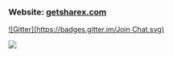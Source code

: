 ### Website: [getsharex.com](http://getsharex.com)
[![Gitter](https://badges.gitter.im/Join Chat.svg)](https://gitter.im/xaviergmail/ShareX?utm_source=badge&utm_medium=badge&utm_campaign=pr-badge&utm_content=badge)

[![](http://getsharex.com/img/ShareX_Screenshot.png)](http://getsharex.com)
